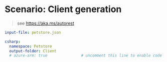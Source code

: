 # Scenario: Client generation

> see https://aka.ms/autorest

``` yaml 
input-file: petstore.json 

csharp:
  namespace: Petstore
  output-folder: Client
  # azure-arm: true               # uncomment this line to enable code generation in the Azure flavor
```